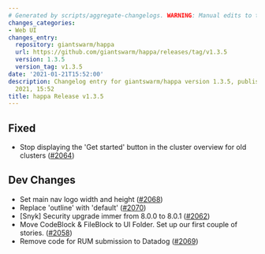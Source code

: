 ```yaml
---
# Generated by scripts/aggregate-changelogs. WARNING: Manual edits to this files will be overwritten.
changes_categories:
- Web UI
changes_entry:
  repository: giantswarm/happa
  url: https://github.com/giantswarm/happa/releases/tag/v1.3.5
  version: 1.3.5
  version_tag: v1.3.5
date: '2021-01-21T15:52:00'
description: Changelog entry for giantswarm/happa version 1.3.5, published on 21 January
  2021, 15:52
title: happa Release v1.3.5
---
```


## Fixed

- Stop displaying the 'Get started' button in the cluster overview for old clusters ([#2064](https://github.com/giantswarm/happa/pull/2064))

## Dev Changes

- Set main nav logo width and height ([#2068](https://github.com/giantswarm/happa/pull/2068))
- Replace 'outline' with 'default' ([#2070](https://github.com/giantswarm/happa/pull/2070))
- [Snyk] Security upgrade immer from 8.0.0 to 8.0.1 ([#2062](https://github.com/giantswarm/happa/pull/2062))
- Move CodeBlock & FileBlock to UI Folder.  Set up our first couple of stories. ([#2058](https://github.com/giantswarm/happa/pull/2058))
- Remove code for RUM submission to Datadog ([#2069](https://github.com/giantswarm/happa/pull/2069))



